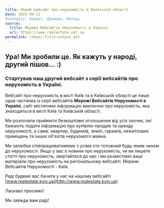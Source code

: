 ```yaml
---
title: Новий вебсайт про нерухомість в Київській області
date: 2021-04-11
#category: Кредит, Держава, Молодь
source:
  title: Мережа Вебсайтів Нерухомості в Україні
  url: https://www.realestate.net.ua
permalink: /news/:title:output_ext
---
```


## Ура! Ми зробили це. Як кажуть у народі, другий пішов... :)

### Стартував наш другий вебсайт з серії вебсайтів про нерухомість в Україні.

Вебсайт про нерухомість в місті Київ та в Київській області це лише одна частинка із серії вебсайтів **Мережі Вебсайтів Нерухомості в Україні**, сайт міститиме інформацію виключно про нерухомість, яка знаходиться в місті Київ та Київській області.

Ми розпочали приймати безкоштовні оголошення від усіх охочих, які бажають подати інформацію про купівлю-продаж та оренду нерухомості, а саме: квартир, будинків, землі, гаражів, нежитлових приміщень та інших об'єктів нерухомого майна.

Ми залюбки співпрацюватимемо з усіма хто тотожний будь-яким чином до нерухомості. Якщо у вас є новини про нерухомість, чи ви пишете статті про нерухомість, звертайтеся до нас і ми розмістимо ваші матеріали про нерухомість на регіональному вебсайті: Мережі Вебсайтів Нерухомості - Київ.

Раді будемо вас бачити у нас на нашому вебсайті [www.realestate.kyiv.ua](http://www.realestate.kyiv.ua)

Ласкаво просимо!

Ми завжди вам раді!
